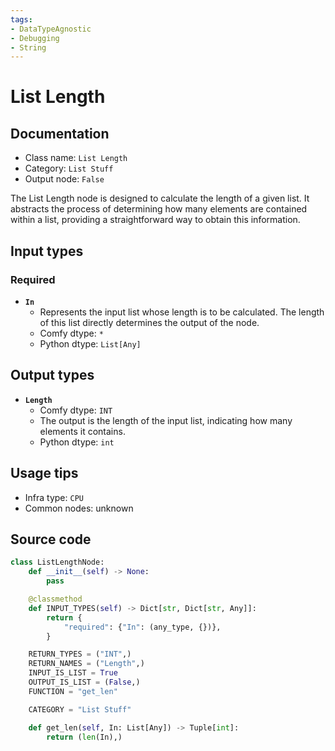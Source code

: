 ```yaml
---
tags:
- DataTypeAgnostic
- Debugging
- String
---
```


# List Length
## Documentation
- Class name: `List Length`
- Category: `List Stuff`
- Output node: `False`

The List Length node is designed to calculate the length of a given list. It abstracts the process of determining how many elements are contained within a list, providing a straightforward way to obtain this information.
## Input types
### Required
- **`In`**
    - Represents the input list whose length is to be calculated. The length of this list directly determines the output of the node.
    - Comfy dtype: `*`
    - Python dtype: `List[Any]`
## Output types
- **`Length`**
    - Comfy dtype: `INT`
    - The output is the length of the input list, indicating how many elements it contains.
    - Python dtype: `int`
## Usage tips
- Infra type: `CPU`
- Common nodes: unknown


## Source code
```python
class ListLengthNode:
    def __init__(self) -> None:
        pass

    @classmethod
    def INPUT_TYPES(self) -> Dict[str, Dict[str, Any]]:
        return {
            "required": {"In": (any_type, {})},
        }

    RETURN_TYPES = ("INT",)
    RETURN_NAMES = ("Length",)
    INPUT_IS_LIST = True
    OUTPUT_IS_LIST = (False,)
    FUNCTION = "get_len"

    CATEGORY = "List Stuff"

    def get_len(self, In: List[Any]) -> Tuple[int]:
        return (len(In),)

```
